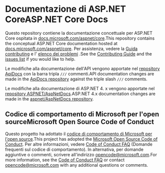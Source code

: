 # <a name="aspnet-core-docs"></a><span data-ttu-id="cb4d3-101">Documentazione di ASP.NET Core</span><span class="sxs-lookup"><span data-stu-id="cb4d3-101">ASP.NET Core Docs</span></span>

<span data-ttu-id="cb4d3-102">Questo repository contiene la documentazione concettuale per ASP.NET Core ospitata in [docs.microsoft.com/aspnet/core](https://docs.microsoft.com/aspnet/core).</span><span class="sxs-lookup"><span data-stu-id="cb4d3-102">This repository contains the conceptual ASP.NET Core documentation hosted at [docs.microsoft.com/aspnet/core](https://docs.microsoft.com/aspnet/core).</span></span> <span data-ttu-id="cb4d3-103">Per assistenza, vedere la [Guida contributing](CONTRIBUTING.md) e l' [elenco dei problemi](https://github.com/aspnet/Docs/issues) .</span><span class="sxs-lookup"><span data-stu-id="cb4d3-103">See the [Contributing Guide](CONTRIBUTING.md) and the [issues list](https://github.com/aspnet/Docs/issues) if you would like to help.</span></span>

<span data-ttu-id="cb4d3-104">Le modifiche alla documentazione dell'API vengono apportate nel [repository ApiDocs](https://github.com/aspnet/ApiDocs) con la barra tripla `///` commenti.</span><span class="sxs-lookup"><span data-stu-id="cb4d3-104">API documentation changes are made in the [ApiDocs repository](https://github.com/aspnet/ApiDocs) against the triple slash `///` comments.</span></span>

<span data-ttu-id="cb4d3-105">Le modifiche alla documentazione di ASP.NET 4. x vengono apportate nel [repository ASPNET/AspNetDocs](https://github.com/aspnet/AspNetDocs).</span><span class="sxs-lookup"><span data-stu-id="cb4d3-105">ASP.NET 4.x documentation changes are made in the [aspnet/AspNetDocs repository](https://github.com/aspnet/AspNetDocs).</span></span>

## <a name="microsoft-open-source-code-of-conduct"></a><span data-ttu-id="cb4d3-106">Codice di comportamento di Microsoft per l'open source</span><span class="sxs-lookup"><span data-stu-id="cb4d3-106">Microsoft Open Source Code of Conduct</span></span>

<span data-ttu-id="cb4d3-107">Questo progetto ha adottato il [codice di comportamento di Microsoft per l'open source](https://opensource.microsoft.com/codeofconduct/).</span><span class="sxs-lookup"><span data-stu-id="cb4d3-107">This project has adopted the [Microsoft Open Source Code of Conduct](https://opensource.microsoft.com/codeofconduct/).</span></span>
<span data-ttu-id="cb4d3-108">Per altre informazioni, vedere [Code of Conduct FAQ](https://opensource.microsoft.com/codeofconduct/faq/) (Domande frequenti sul codice di comportamento). In alternativa, per domande aggiuntive o commenti, scrivere all'indirizzo [opencode@microsoft.com](mailto:opencode@microsoft.com).</span><span class="sxs-lookup"><span data-stu-id="cb4d3-108">For more information, see the [Code of Conduct FAQ](https://opensource.microsoft.com/codeofconduct/faq/) or contact [opencode@microsoft.com](mailto:opencode@microsoft.com) with any additional questions or comments.</span></span>